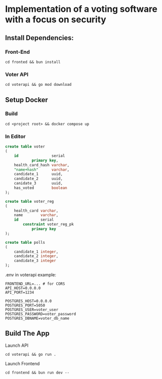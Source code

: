 # Implementation of a voting software with a focus on security






## Install Dependencies:

### Front-End
```
cd fronted && bun install
```

### Voter API
```
cd voterapi && go mod download
```


## Setup Docker


### Build
```
cd <project root> && docker compose up
```

### In Editor 
```sql
create table voter
(
    id               serial
            primary key,
    health_card_hash varchar,
    "name+hash"      varchar,
    candidate_1      uuid,
    candidate_2      uuid,
    canidate_3       uuid,
    has_voted        boolean
);

create table voter_reg
(
    health_card varchar,
    name        varchar,
    id          serial
        constraint voter_reg_pk
            primary key
);

create table polls
(
    candidate_1 integer,
    candidate_2 integer,
    candidate_3 integer
);

```

.env in voterapi example:
```.env
FRONTEND_URL=... # for CORS
API_HOST=0.0.0.0
API_PORT=1234

POSTGRES_HOST=0.0.0.0
POSTGRES_PORT=5050
POSTGRES_USER=voter_user
POSTGRES_PASSWORD=voter_password
POSTGRES_DBNAME=voter_db_name
```

## Build The App

Launch API
```
cd voterapi && go run .
```

Launch Frontend
```
cd frontend && bun run dev --
```
